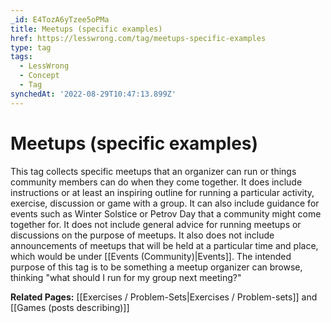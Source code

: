 ```yaml
---
_id: E4TozA6yTzee5oPMa
title: Meetups (specific examples)
href: https://lesswrong.com/tag/meetups-specific-examples
type: tag
tags:
  - LessWrong
  - Concept
  - Tag
synchedAt: '2022-08-29T10:47:13.899Z'
---
```

# Meetups (specific examples)

This tag collects specific meetups that an organizer can run or things community members can do when they come together. It does include instructions or at least an inspiring outline for running a particular activity, exercise, discussion or game with a group. It can also include guidance for events such as Winter Solstice or Petrov Day that a community might come together for. It does not include general advice for running meetups or discussions on the purpose of meetups. It also does not include announcements of meetups that will be held at a particular time and place, which would be under [[Events (Community)|Events]]. The intended purpose of this tag is to be something a meetup organizer can browse, thinking "what should I run for my group next meeting?"

**Related Pages:** [[Exercises / Problem-Sets|Exercises / Problem-sets]] and [[Games (posts describing)]]